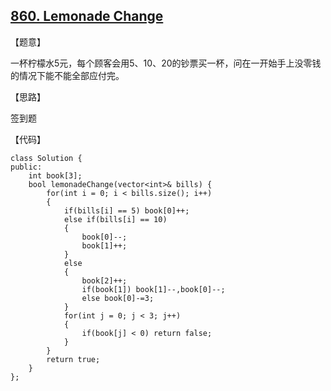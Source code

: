## [860. Lemonade Change](https://leetcode.com/contest/weekly-contest-91/problems/lemonade-change/)

【题意】

一杯柠檬水5元，每个顾客会用5、10、20的钞票买一杯，问在一开始手上没零钱的情况下能不能全部应付完。



【思路】

签到题



【代码】

```
class Solution {
public:
	int book[3]; 
    bool lemonadeChange(vector<int>& bills) {
        for(int i = 0; i < bills.size(); i++)
        {
        	if(bills[i] == 5) book[0]++;
        	else if(bills[i] == 10)
        	{
        		book[0]--;
        		book[1]++;
			}
			else 
			{
				book[2]++;
				if(book[1]) book[1]--,book[0]--;
				else book[0]-=3;
			}
			for(int j = 0; j < 3; j++)
            {
				if(book[j] < 0) return false;
            }
		}
		return true;
    }
};
```

